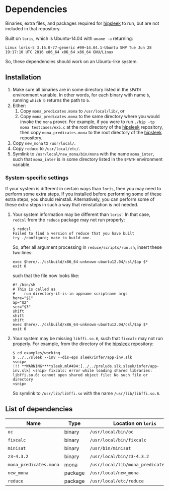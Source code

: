 # Dependencies
Binaries, extra files, and packages required for [hipsleek] to run, but are not included in that repository.

Built on `loris`, which is Ubuntu-14.04 with `uname -a` returning:
```
Linux loris-5 3.16.0-77-generic #99~14.04.1-Ubuntu SMP Tue Jun 28 19:17:10 UTC 2016 x86_64 x86_64 x86_64 GNU/Linux
```

So, these dependencies should work on an Ubuntu-like system.

## Installation
1. Make sure all binaries are in some directory listed in the `$PATH` environment variable. In other words, for each binary with name `b`, running `which b` returns the path to `b`.
1. Either:
   1. Copy `mona_predicates.mona` to `/usr/local/lib/`, or
   1. Copy `mona_predicates.mona` to the same directory where you would invoke the `mona` prover. For example, if you were to run `./hip -tp mona testcases/ex5.c` at the root directory of the [hipsleek] repository, then copy `mona_predicates.mona` to the root directory of the [hipsleek] repository.
1. Copy `new_mona` to `/usr/local/`.
1. Copy `reduce` to `/usr/local/etc/`.
1. Symlink to `/usr/local/new_mona/bin/mona` with the name `mona_inter`, such that `mona_inter` is in some directory listed in the `$PATH` environment variable.

### System-specific settings
If your system is different in certain ways than `loris`, then you may need to perform some extra steps. If you installed before performing some of these extra steps, you should reinstall. Alternatively, you can perform some of these extra steps in such a way that reinstallation is not needed.

1. Your system information may be different than `loris`'. In that case, `redcsl` from the `reduce` package may not run properly:
   ```
   $ redcsl
   Failed to find a version of reduce that you have built
   try ./configure; make to build one.
   ```
   So, after all argument processing in `reduce/scripts/run.sh`, insert these two lines:
   ```
   exec $here/../cslbuild/x86_64-unknown-ubuntu12.04/csl/$ap $*
   exit 0
   ```
   such that the file now looks like:
   ```
   #! /bin/sh
   # This is called as
   #    run directory-it-is-in appname scriptname args
   here="$1"
   ap="$2"
   scr="$3"
   shift
   shift
   shift
   exec $here/../cslbuild/x86_64-unknown-ubuntu12.04/csl/$ap $*
   exit 0
   ```
1. Your system may be missing `libffi.so.6`, such that `fixcalc` may not run properly. For example, from the directory of the [hipsleek] repository:
   ```
   $ cd examples/working
   $ ../../sleek --inv --dis-eps sleek/infer/app-inv.slk
   <snip>
   !!! **WARNING****sleek.ml#494:[../../prelude.slk,sleek/infer/app-inv.slk] <snip> fixcalc: error while loading shared libraries: libffi.so.6: cannot open shared object file: No such file or directory
   <snip>
   ```
   So symlink to `/usr/lib/libffi.so` with the name `/usr/lib/libffi.so.6`.

## List of dependencies
Name|Type|Location on `loris`
---|---|---
`oc`|binary|`/usr/local/bin/oc`
`fixcalc`|binary|`/usr/local/bin/fixcalc`
`minisat`|binary|`/usr/bin/minisat`
`z3-4.3.2`|binary|`/usr/local/bin/z3-4.3.2`
`mona_predicates.mona`|mona|`/usr/local/lib/mona_predicates.mona`
`new_mona`|package|`/usr/local/new_mona`
`reduce`|package|`/usr/local/etc/reduce`

[hipsleek]: https://github.com/hipsleek/hipsleek
